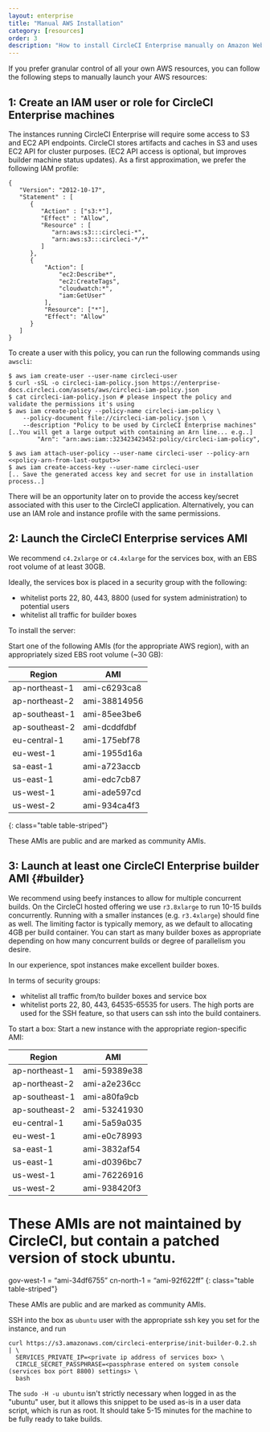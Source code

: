 ```yaml
---
layout: enterprise
title: "Manual AWS Installation"
category: [resources]
order: 3
description: "How to install CircleCI Enterprise manually on Amazon Web Services (AWS)."
---
```


If you prefer granular control of all your own AWS resources, you can follow the following steps to manually launch your AWS resources:

## 1: Create an IAM user or role for CircleCI Enterprise machines
The instances running CircleCI Enterprise will require some access to S3 and EC2 API endpoints. CircleCI stores artifacts and caches in S3 and uses EC2 API for cluster purposes. (EC2 API access is optional, but improves builder machine status updates).  As a first approximation, we prefer the following IAM profile:

```
{
   "Version": "2012-10-17",
   "Statement" : [
      {
         "Action" : ["s3:*"],
         "Effect" : "Allow",
         "Resource" : [
            "arn:aws:s3:::circleci-*",
            "arn:aws:s3:::circleci-*/*"
         ]
      },
      {
          "Action": [
              "ec2:Describe*",
              "ec2:CreateTags",
              "cloudwatch:*",
              "iam:GetUser"
          ],
          "Resource": ["*"],
          "Effect": "Allow"
      }
   ]
}
```

To create a user with this policy, you can run the following commands using `awscli`:

```
$ aws iam create-user --user-name circleci-user
$ curl -sSL -o circleci-iam-policy.json https://enterprise-docs.circleci.com/assets/aws/circleci-iam-policy.json
$ cat circleci-iam-policy.json # please inspect the policy and validate the permissions it's using
$ aws iam create-policy --policy-name circleci-iam-policy \
    --policy-document file://circleci-iam-policy.json \
    --description "Policy to be used by CircleCI Enterprise machines"
[..You will get a large output with containing an Arn line... e.g..]
        "Arn": "arn:aws:iam::323423423452:policy/circleci-iam-policy",

$ aws iam attach-user-policy --user-name circleci-user --policy-arn <<policy-arn-from-last-output>>
$ aws iam create-access-key --user-name circleci-user
[.. Save the generated access key and secret for use in installation process..]
```

There will be an opportunity later on to provide the access key/secret associated with this user to the CircleCI application. Alternatively,
you can use an IAM role and instance profile with the same permissions.


## 2: Launch the CircleCI Enterprise services AMI

We recommend `c4.2xlarge` or `c4.4xlarge` for the services box, with an
EBS root volume of at least 30GB.

Ideally, the services box is placed in a security group with the following:

* whitelist ports 22, 80, 443, 8800 (used for system administration) to potential users
* whitelist all traffic for builder boxes

To install the server:

Start one of the following AMIs (for the appropriate AWS region), with an appropriately sized EBS root volume (~30 GB):

Region             | AMI
-----------------  |-------------
ap-northeast-1     | ami-c6293ca8
ap-northeast-2     | ami-38814956
ap-southeast-1     | ami-85ee3be6
ap-southeast-2     | ami-dcddfdbf
eu-central-1       | ami-175ebf78
eu-west-1          | ami-1955d16a
sa-east-1          | ami-a723accb
us-east-1          | ami-edc7cb87
us-west-1          | ami-ade597cd
us-west-2          | ami-934ca4f3
{: class="table table-striped"}

These AMIs are public and are marked as community AMIs.


## 3: Launch at least one CircleCI Enterprise builder AMI {#builder}

We recommend using beefy instances to allow for multiple concurrent builds. On the CircleCI hosted offering we use `r3.8xlarge` to run 10-15 builds concurrently.  Running with a smaller instances (e.g. `r3.4xlarge`) should fine as well.  The limiting factor is typically memory, as we default to allocating 4GB per build container.  You can start as many builder boxes as appropriate depending on how many concurrent builds or degree of parallelism you desire.

In our experience, spot instances make excellent builder boxes.

In terms of security groups:

* whitelist all traffic from/to builder boxes and service box
* whitelist ports 22, 80, 443, 64535-65535 for users.  The high ports are used for the SSH feature, so that users can ssh into the build containers.

To start a box:  Start a new instance with the appropriate region-specific AMI:

Region             | AMI
-----------------  |-------------
ap-northeast-1     | ami-59389e38
ap-northeast-2     | ami-a2e236cc
ap-southeast-1     | ami-a80fa9cb
ap-southeast-2     | ami-53241930
eu-central-1       | ami-5a59a035
eu-west-1          | ami-e0c78993
sa-east-1          | ami-3832af54
us-east-1          | ami-d0396bc7
us-west-1          | ami-76226916
us-west-2          | ami-938420f3

# These AMIs are not maintained by CircleCI, but contain a patched version of stock ubuntu. 
gov-west-1 = “ami-34df6755”
cn-north-1 = “ami-92f622ff”
{: class="table table-striped"}

These AMIs are public and are marked as community AMIs.

SSH into the box as `ubuntu` user with the appropriate ssh key you set for the instance, and run

```
curl https://s3.amazonaws.com/circleci-enterprise/init-builder-0.2.sh | \
  SERVICES_PRIVATE_IP=<private ip address of services box> \
  CIRCLE_SECRET_PASSPHRASE=<passphrase entered on system console (services box port 8800) settings> \
  bash
```

The `sudo -H -u ubuntu` isn't strictly necessary when logged in as the "ubuntu"
user, but it allows this snippet to be used as-is in a user data script, which
is run as root.
It should take 5-15 minutes for the machine to be fully ready to take builds.
